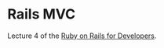 # Rails MVC
Lecture 4 of the [Ruby on Rails for Developers](https://github.com/generalassembly/ga-ruby-on-rails-for-devs).
